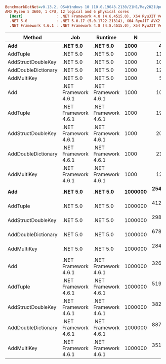 ``` ini

BenchmarkDotNet=v0.13.2, OS=Windows 10 (10.0.19043.2130/21H1/May2021Update)
AMD Ryzen 5 3600, 1 CPU, 12 logical and 6 physical cores
  [Host]               : .NET Framework 4.8 (4.8.4515.0), X64 RyuJIT VectorSize=256
  .NET 5.0             : .NET 5.0.17 (5.0.1722.21314), X64 RyuJIT AVX2
  .NET Framework 4.6.1 : .NET Framework 4.8 (4.8.4515.0), X64 RyuJIT VectorSize=256


```
|              Method |                  Job |              Runtime |       N |          Mean |         Error |        StdDev |       Gen0 |       Gen1 |      Gen2 |    Allocated |
|-------------------- |--------------------- |--------------------- |-------- |--------------:|--------------:|--------------:|-----------:|-----------:|----------:|-------------:|
|                 **Add** |             **.NET 5.0** |             **.NET 5.0** |    **1000** |      **42.59 μs** |      **0.126 μs** |      **0.112 μs** |    **20.6299** |     **4.1504** |         **-** |    **169.04 KB** |
|            AddTuple |             .NET 5.0 |             .NET 5.0 |    1000 |     116.35 μs |      0.246 μs |      0.230 μs |    29.1748 |     8.6670 |         - |    239.35 KB |
|  AddStructDoubleKey |             .NET 5.0 |             .NET 5.0 |    1000 |     107.80 μs |      0.263 μs |      0.246 μs |    23.4375 |     5.8594 |         - |    192.48 KB |
| AddDoubleDictionary |             .NET 5.0 |             .NET 5.0 |    1000 |     123.53 μs |      0.347 μs |      0.324 μs |    43.4570 |    21.7285 |         - |    356.54 KB |
|         AddMultiKey |             .NET 5.0 |             .NET 5.0 |    1000 |      53.89 μs |      0.295 μs |      0.276 μs |    20.6299 |     4.1504 |         - |    169.04 KB |
|                 Add | .NET Framework 4.6.1 | .NET Framework 4.6.1 |    1000 |     104.92 μs |      0.328 μs |      0.307 μs |    27.7100 |     6.3477 |         - |    170.48 KB |
|            AddTuple | .NET Framework 4.6.1 | .NET Framework 4.6.1 |    1000 |     195.31 μs |      0.699 μs |      0.620 μs |    39.0625 |     0.9766 |         - |       241 KB |
|  AddStructDoubleKey | .NET Framework 4.6.1 | .NET Framework 4.6.1 |    1000 |     202.30 μs |      0.305 μs |      0.270 μs |    31.4941 |     8.7891 |         - |    193.99 KB |
| AddDoubleDictionary | .NET Framework 4.6.1 | .NET Framework 4.6.1 |    1000 |     216.14 μs |      1.359 μs |      1.271 μs |    58.1055 |    24.9023 |         - |    358.53 KB |
|         AddMultiKey | .NET Framework 4.6.1 | .NET Framework 4.6.1 |    1000 |     129.07 μs |      0.409 μs |      0.363 μs |    27.5879 |     6.3477 |         - |    170.48 KB |
|                 **Add** |             **.NET 5.0** |             **.NET 5.0** | **1000000** | **254,996.41 μs** |  **2,761.616 μs** |  **2,583.217 μs** | **12000.0000** |  **6000.0000** | **3000.0000** | **151020.79 KB** |
|            AddTuple |             .NET 5.0 |             .NET 5.0 | 1000000 | 412,793.43 μs |  8,120.190 μs |  7,975.113 μs | 21000.0000 | 10000.0000 | 4000.0000 | 221331.07 KB |
|  AddStructDoubleKey |             .NET 5.0 |             .NET 5.0 | 1000000 | 298,068.63 μs |  4,435.637 μs |  4,149.098 μs | 15000.0000 |  6500.0000 | 3000.0000 | 174459.55 KB |
| AddDoubleDictionary |             .NET 5.0 |             .NET 5.0 | 1000000 | 678,859.04 μs | 13,223.097 μs | 11,041.885 μs | 36000.0000 | 19000.0000 | 4000.0000 | 338518.12 KB |
|         AddMultiKey |             .NET 5.0 |             .NET 5.0 | 1000000 | 284,687.67 μs |  5,029.049 μs |  4,704.175 μs | 12000.0000 |  6000.0000 | 3000.0000 | 151020.73 KB |
|                 Add | .NET Framework 4.6.1 | .NET Framework 4.6.1 | 1000000 | 326,742.33 μs |  1,980.290 μs |  1,852.365 μs | 16500.0000 |  7500.0000 | 3500.0000 | 159783.23 KB |
|            AddTuple | .NET Framework 4.6.1 | .NET Framework 4.6.1 | 1000000 | 519,759.17 μs | 10,189.638 μs | 10,007.587 μs | 29000.0000 | 11000.0000 | 5000.0000 |  230323.8 KB |
|  AddStructDoubleKey | .NET Framework 4.6.1 | .NET Framework 4.6.1 | 1000000 | 382,876.46 μs |  7,508.372 μs | 11,909.073 μs | 21000.0000 |  9000.0000 | 5000.0000 | 183335.59 KB |
| AddDoubleDictionary | .NET Framework 4.6.1 | .NET Framework 4.6.1 | 1000000 | 887,237.50 μs | 11,794.676 μs | 11,032.747 μs | 48000.0000 | 19000.0000 | 5000.0000 | 347838.13 KB |
|         AddMultiKey | .NET Framework 4.6.1 | .NET Framework 4.6.1 | 1000000 | 351,255.78 μs |  4,709.120 μs |  3,932.329 μs | 18000.0000 |  9000.0000 | 5000.0000 | 159787.99 KB |
